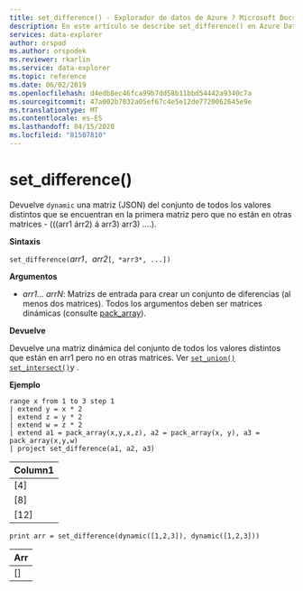 ```yaml
---
title: set_difference() - Explorador de datos de Azure ? Microsoft Docs
description: En este artículo se describe set_difference() en Azure Data Explorer.
services: data-explorer
author: orspod
ms.author: orspodek
ms.reviewer: rkarlin
ms.service: data-explorer
ms.topic: reference
ms.date: 06/02/2019
ms.openlocfilehash: d4edb8ec46fca99b7dd58b11bbd54442a9340c7a
ms.sourcegitcommit: 47a002b7032a05ef67c4e5e12de7720062645e9e
ms.translationtype: MT
ms.contentlocale: es-ES
ms.lasthandoff: 04/15/2020
ms.locfileid: "81507810"
---
```

# <a name="set_difference"></a>set_difference()

Devuelve `dynamic` una matriz (JSON) del conjunto de todos los valores distintos que se encuentran en la primera matriz pero que no están en otras matrices - (((arr1 árr2) á arr3) arr3) ....).

**Sintaxis**

`set_difference(`*arr1*`, `*arr2*`[`,` *arr3*, ...])`

**Argumentos**

* *arr1... arrN*: Matrizs de entrada para crear un conjunto de diferencias (al menos dos matrices). Todos los argumentos deben ser matrices dinámicas (consulte [pack_array](packarrayfunction.md)). 

**Devuelve**

Devuelve una matriz dinámica del conjunto de todos los valores distintos que están en arr1 pero no en otras matrices. Ver [`set_union()`](setunionfunction.md) [`set_intersect()`](setintersectfunction.md)y .

**Ejemplo**

```kusto
range x from 1 to 3 step 1
| extend y = x * 2
| extend z = y * 2
| extend w = z * 2
| extend a1 = pack_array(x,y,x,z), a2 = pack_array(x, y), a3 = pack_array(x,y,w)
| project set_difference(a1, a2, a3)
```

|Column1|
|---|
|[4]|
|[8]|
|[12]|

```kusto
print arr = set_difference(dynamic([1,2,3]), dynamic([1,2,3]))
```

|Arr|
|---|
|[]|